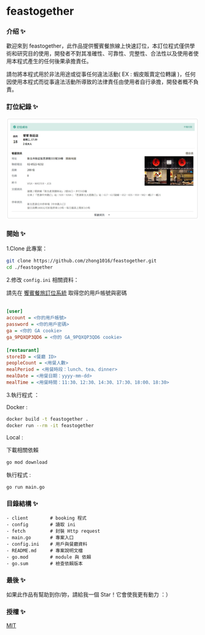# feastogether

### 介绍 ✨

歡迎來到 feastogether，此作品提供饗賓餐旅線上快速訂位，本訂位程式僅供學術和研究目的使用，開發者不對其准確性、可靠性、完整性、合法性以及使用者使用本程式產生的任何後果承擔責任。

請勿將本程式用於非法用途或從事任何違法活動( EX : 蝦皮販賣定位轉讓 )，任何因使用本程式而從事違法活動所導致的法律責任由使用者自行承擔，開發者概不負責。

### 訂位紀錄 ✨

![](./images/detail.jpg)

### 開始 ✨

1.Clone 此專案：

```bash
git clone https://github.com/zhong1016/feastogether.git
cd ./feastogether
```

2.修改 `config.ini` 相關資料：

請先在 [饗賓餐旅訂位系統](https://www.feastogether.com.tw/) 取得您的用戶帳號與密碼

```ini

[user]
account = <你的用戶帳號>
password = <你的用戶密碼>
ga = <你的 GA cookie>
ga_9PQXQP3QD6 = <你的 GA_9PQXQP3QD6 cookie>

[restaurant]
storeID = <餐廳 ID>
peopleCount = <用餐人數>
mealPeriod = <用餐時段：lunch、tea、dinner>
mealDate = <用餐日期：yyyy-mm-dd>
mealTime = <用餐時間：11:30、12:30、14:30、17:30、18:00、18:30>
```

3.執行程式 ：

Docker :

```bash
docker build -t feastogether .
docker run --rm -it feastogether
```

Local :

下載相關依賴

```bash
go mod download
```

執行程式 :

```bash
go run main.go
```

### 目錄結構 ✨

```text
- client        # booking 程式
- config        # 讀取 ini
- fetch         # 封裝 Http request
- main.go       # 專案入口
- config.ini    # 用戶與餐廳資料
- README.md     # 專案說明文檔
- go.mod        # module 與 依賴
- go.sum        # 檢查依賴版本
```

### 最後 ✨

如果此作品有幫助到你/妳，請給我一個 Star！它會使我更有動力 ：）

### 授權 ✨

[MIT](./LICENSE)
